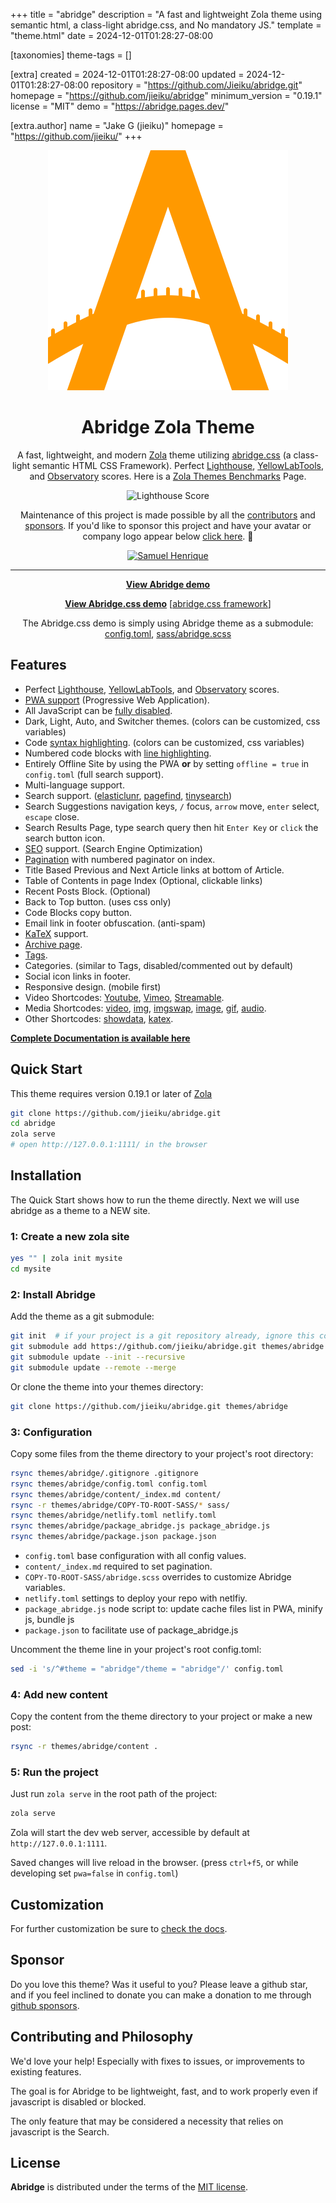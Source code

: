
+++
title = "abridge"
description = "A fast and lightweight Zola theme using semantic html, a class-light abridge.css, and No mandatory JS."
template = "theme.html"
date = 2024-12-01T01:28:27-08:00

[taxonomies]
theme-tags = []

[extra]
created = 2024-12-01T01:28:27-08:00
updated = 2024-12-01T01:28:27-08:00
repository = "https://github.com/Jieiku/abridge.git"
homepage = "https://github.com/jieiku/abridge"
minimum_version = "0.19.1"
license = "MIT"
demo = "https://abridge.pages.dev/"

[extra.author]
name = "Jake G (jieiku)"
homepage = "https://github.com/jieiku/"
+++        

<div align="center">
<img src="https://raw.githubusercontent.com/Jieiku/abridge/master/abridge.svg"/>

# Abridge Zola Theme

A fast, lightweight, and modern [Zola](https://getzola.org) theme utilizing [abridge.css](https://github.com/Jieiku/abridge.css) (a class-light semantic HTML CSS Framework). Perfect [Lighthouse](https://pagespeed.web.dev/report?url=abridge.pages.dev), [YellowLabTools](https://yellowlab.tools/), and [Observatory](https://developer.mozilla.org/en-US/observatory/analyze?host=abridge.netlify.app) scores. Here is a [Zola Themes Benchmarks](https://github.com/Jieiku/zola-themes-benchmarks/blob/main/README.md) Page.

![Lighthouse Score](https://raw.githubusercontent.com/Jieiku/abridge/master/content/overview-abridge/lighthouse.png)

Maintenance of this project is made possible by all the <a href="https://github.com/Jieiku/abridge/graphs/contributors">contributors</a> and <a href="https://github.com/sponsors/Jieiku">sponsors</a>. If you'd like to sponsor this project and have your avatar or company logo appear below <a href="https://github.com/sponsors/Jieiku">click here</a>. 💖

<!-- sponsors --><a href="https://github.com/yugfletcher"><img src="https:&#x2F;&#x2F;avatars.githubusercontent.com&#x2F;u&#x2F;50535827?u&#x3D;05a40a74732285f9a126fd7fd118a259a6fab6ca&amp;v&#x3D;4" width="60px" alt="" /></a><a href="https://github.com/samueloph"><img src="https:&#x2F;&#x2F;avatars.githubusercontent.com&#x2F;u&#x2F;2778482?u&#x3D;389037b5d44d9f53ee61280f02b9fd5a94fc624e&amp;v&#x3D;4" width="60px" alt="Samuel Henrique" /></a><!-- sponsors -->

---

**[View Abridge demo](https://abridge.pages.dev/overview-abridge/)**

**[View Abridge.css demo](https://abridge-css.pages.dev/overview-abridge/)** [[abridge.css framework](https://github.com/Jieiku/abridge.css/tree/master/dist)]

The Abridge.css demo is simply using Abridge theme as a submodule: [config.toml](https://github.com/Jieiku/abridge.css/blob/master/config.toml), [sass/abridge.scss](https://github.com/Jieiku/abridge.css/blob/master/sass/abridge.scss)
</div>

## Features

- Perfect [Lighthouse](https://pagespeed.web.dev/report?url=abridge.pages.dev), [YellowLabTools](https://yellowlab.tools/), and [Observatory](https://developer.mozilla.org/en-US/observatory/analyze?host=abridge.netlify.app) scores.
- [PWA support](https://abridge.pages.dev/overview-abridge/#pwa-progressive-web-app) (Progressive Web Application).
- All JavaScript can be [fully disabled](https://abridge.pages.dev/overview-abridge/#javascript-files).
- Dark, Light, Auto, and Switcher themes. (colors can be customized, css variables)
- Code [syntax highlighting](https://abridge.pages.dev/overview-code-blocks/). (colors can be customized, css variables)
- Numbered code blocks with [line highlighting](https://abridge.pages.dev/overview-code-blocks/#toml).
- Entirely Offline Site by using the PWA **or** by setting `offline = true` in `config.toml` (full search support).
- Multi-language support.
- Search support. ([elasticlunr](https://abridge.pages.dev/), [pagefind](https://abridge-pagefind.pages.dev/), [tinysearch](https://abridge-tinysearch.pages.dev/))
- Search Suggestions navigation keys, `/` focus, `arrow` move, `enter` select, `escape` close.
- Search Results Page, type search query then hit `Enter Key` or `click` the search button icon.
- [SEO](https://abridge.pages.dev/overview-abridge/#seo-and-header-tags) support. (Search Engine Optimization)
- [Pagination](https://abridge.pages.dev/overview-abridge/#pagination) with numbered paginator on index.
- Title Based Previous and Next Article links at bottom of Article.
- Table of Contents in page Index (Optional, clickable links)
- Recent Posts Block. (Optional)
- Back to Top button. (uses css only)
- Code Blocks copy button.
- Email link in footer obfuscation. (anti-spam)
- [KaTeX](https://katex.org/) support.
- [Archive page](https://abridge.pages.dev/archive/).
- [Tags](https://abridge.pages.dev/tags/).
- Categories. (similar to Tags, disabled/commented out by default)
- Social icon links in footer.
- Responsive design. (mobile first)
- Video Shortcodes: [Youtube](https://abridge.pages.dev/video-streaming-sites/overview-embed-youtube/), [Vimeo](https://abridge.pages.dev/video-streaming-sites/overview-embed-vimeo/), [Streamable](https://abridge.pages.dev/video-streaming-sites/overview-embed-streamable/).
- Media Shortcodes: [video](https://abridge.pages.dev/overview-rich-content/#video), [img](https://abridge.pages.dev/overview-images/#img-shortcode), [imgswap](https://abridge.pages.dev/overview-images/#imgswap-shortcode), [image](https://abridge.pages.dev/overview-rich-content/#image), [gif](https://abridge.pages.dev/overview-rich-content/#gif), [audio](https://abridge.pages.dev/overview-rich-content/#audio).
- Other Shortcodes: [showdata](https://abridge.pages.dev/overview-showdata/), [katex](https://abridge.pages.dev/overview-math/#usage-1).

**[Complete Documentation is available here](https://abridge.pages.dev/overview-abridge/)**

## Quick Start

This theme requires version 0.19.1 or later of [Zola](https://www.getzola.org/documentation/getting-started/installation/)

```bash
git clone https://github.com/jieiku/abridge.git
cd abridge
zola serve
# open http://127.0.0.1:1111/ in the browser
```

## Installation

The Quick Start shows how to run the theme directly. Next we will use abridge as a theme to a NEW site.

### 1: Create a new zola site

```bash
yes "" | zola init mysite
cd mysite
```

### 2: Install Abridge

Add the theme as a git submodule:

```bash
git init  # if your project is a git repository already, ignore this command
git submodule add https://github.com/jieiku/abridge.git themes/abridge
git submodule update --init --recursive
git submodule update --remote --merge
```

Or clone the theme into your themes directory:

```bash
git clone https://github.com/jieiku/abridge.git themes/abridge
```

### 3: Configuration

Copy some files from the theme directory to your project's root directory:

```bash
rsync themes/abridge/.gitignore .gitignore
rsync themes/abridge/config.toml config.toml
rsync themes/abridge/content/_index.md content/
rsync -r themes/abridge/COPY-TO-ROOT-SASS/* sass/
rsync themes/abridge/netlify.toml netlify.toml
rsync themes/abridge/package_abridge.js package_abridge.js
rsync themes/abridge/package.json package.json
```

- `config.toml` base configuration with all config values.
- `content/_index.md` required to set pagination.
- `COPY-TO-ROOT-SASS/abridge.scss` overrides to customize Abridge variables.
- `netlify.toml` settings to deploy your repo with netlfiy.
- `package_abridge.js` node script to: update cache files list in PWA, minify js, bundle js
- `package.json` to facilitate use of package_abridge.js

Uncomment the theme line in your project's root config.toml:

```bash
sed -i 's/^#theme = "abridge"/theme = "abridge"/' config.toml
```

### 4: Add new content

Copy the content from the theme directory to your project or make a new post:

```bash
rsync -r themes/abridge/content .
```

### 5: Run the project

Just run `zola serve` in the root path of the project:

```bash
zola serve
```

Zola will start the dev web server, accessible by default at `http://127.0.0.1:1111`.

Saved changes will live reload in the browser. (press `ctrl+f5`, or while developing set `pwa=false` in `config.toml`)

## Customization

For further customization be sure to [check the docs](https://abridge.pages.dev/overview-abridge/).

## Sponsor

Do you love this theme? Was it useful to you? Please leave a github star, and if you feel inclined to donate you can make a donation to me through [github sponsors](https://github.com/sponsors/Jieiku/).

## Contributing and Philosophy

We'd love your help! Especially with fixes to issues, or improvements to existing features.

The goal is for Abridge to be lightweight, fast, and to work properly even if javascript is disabled or blocked.

The only feature that may be considered a necessity that relies on javascript is the Search.

## License

**Abridge** is distributed under the terms of the [MIT license](https://github.com/jieiku/abridge/blob/master/LICENSE).

        